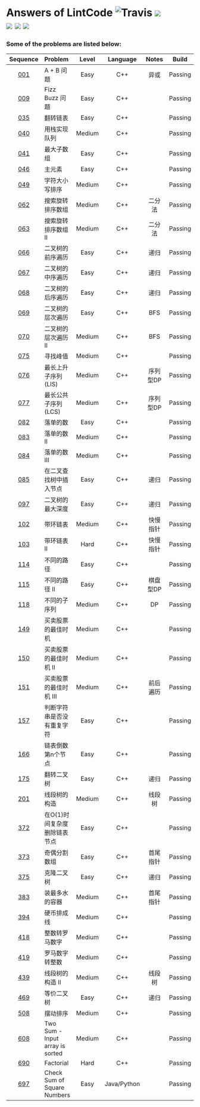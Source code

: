 Answers of LintCode 
![Travis](https://img.shields.io/travis/rust-lang/rust.svg?style=flat)
![](https://img.shields.io/badge/Answers-47-blue.svg)  
![](https://img.shields.io/badge/Language-C++-orange.svg?style=flat)
![](https://img.shields.io/badge/Language-Java-orange.svg?style=flat)
![](https://img.shields.io/badge/Language-Python-orange.svg?style=flat)
========
### Some of the problems are listed below:
|                 Sequence                 | Problem                         | Level  |  Language   | Notes |  Build  |
| :--------------------------------------: | :------------------------------ | :----: | :---------: | :---: | :-----: |
| [001](http://www.lintcode.com/zh-cn/problem/a-b-problem/) | A + B 问题                        |  Easy  |     C++     |  异或   | Passing |
| [009](http://www.lintcode.com/zh-cn/problem/fizz-buzz/) | Fizz Buzz 问题                    |  Easy  |     C++     |       | Passing |
| [035](http://www.lintcode.com/zh-cn/problem/reverse-linked-list/) | 翻转链表                            |  Easy  |     C++     |       | Passing |
| [040](http://www.lintcode.com/zh-cn/problem/implement-queue-by-two-stacks/) | 用栈实现队列                          | Medium |     C++     |       | Passing |
| [041](http://www.lintcode.com/zh-cn/problem/maximum-subarray/) | 最大子数组                           |  Easy  |     C++     |       | Passing |
| [046](http://www.lintcode.com/zh-cn/problem/majority-number/) | 主元素                             |  Easy  |     C++     |       | Passing |
| [049](http://www.lintcode.com/zh-cn/problem/sort-letters-by-case/) | 字符大小写排序                         | Medium |     C++     |       | Passing |
| [062](http://www.lintcode.com/zh-cn/problem/search-in-rotated-sorted-array/) | 搜索旋转排序数组                        | Medium |     C++     |  二分法  | Passing |
| [063](http://www.lintcode.com/zh-cn/problem/search-in-rotated-sorted-array-ii/) | 搜索旋转排序数组 II                     | Medium |     C++     |  二分法  | Passing |
| [066](http://www.lintcode.com/zh-cn/problem/binary-tree-preorder-traversal/) | 二叉树的前序遍历                        |  Easy  |     C++     |  递归   | Passing |
| [067](http://www.lintcode.com/zh-cn/problem/binary-tree-inorder-traversal/) | 二叉树的中序遍历                        |  Easy  |     C++     |  递归   | Passing |
| [068](http://www.lintcode.com/zh-cn/problem/binary-tree-postorder-traversal/) | 二叉树的后序遍历                        |  Easy  |     C++     |  递归   | Passing |
| [069](http://www.lintcode.com/zh-cn/problem/binary-tree-level-order-traversal/) | 二叉树的层次遍历                        |  Easy  |     C++     |  BFS  | Passing |
| [070](http://www.lintcode.com/zh-cn/problem/binary-tree-level-order-traversal-ii/) | 二叉树的层次遍历 II                     | Medium |     C++     |  BFS  | Passing |
| [075](http://www.lintcode.com/zh-cn/problem/find-peak-element/) | 寻找峰值                            | Medium |     C++     |       | Passing |
| [076](http://www.lintcode.com/zh-cn/problem/longest-increasing-subsequence/) | 最长上升子序列(LIS)                    | Medium |     C++     | 序列型DP | Passing |
| [077](http://www.lintcode.com/zh-cn/problem/longest-common-subsequence/) | 最长公共子序列(LCS)                    | Medium |     C++     | 序列型DP | Passing |
| [082](http://www.lintcode.com/zh-cn/problem/single-number/) | 落单的数                            |  Easy  |     C++     |       | Passing |
| [083](http://www.lintcode.com/zh-cn/problem/single-number-ii/) | 落单的数 II                         | Medium |     C++     |       | Passing |
| [084](http://www.lintcode.com/zh-cn/problem/single-number-iii/) | 落单的数 III                        | Medium |     C++     |       | Passing |
| [085](http://www.lintcode.com/zh-cn/problem/insert-node-in-a-binary-search-tree/) | 在二叉查找树中插入节点                     |  Easy  |     C++     |  递归   | Passing |
| [097](http://www.lintcode.com/zh-cn/problem/maximum-depth-of-binary-tree/) | 二叉树的最大深度                        |  Easy  |     C++     |  递归   | Passing |
| [102](http://www.lintcode.com/zh-cn/problem/linked-list-cycle/) | 带环链表                            | Medium |     C++     | 快慢指针  | Passing |
| [103](http://www.lintcode.com/zh-cn/problem/linked-list-cycle-ii/) | 带环链表 II                         |  Hard  |     C++     | 快慢指针  | Passing |
| [114](http://www.lintcode.com/zh-cn/problem/unique-paths/) | 不同的路径                           |  Easy  |     C++     |       | Passing |
| [115](http://www.lintcode.com/zh-cn/problem/unique-paths-ii/) | 不同的路径 II                        |  Easy  |     C++     | 棋盘型DP | Passing |
| [118](http://www.lintcode.com/zh-cn/problem/distinct-subsequences/) | 不同的子序列                          | Medium |     C++     |  DP   | Passing |
| [149](http://www.lintcode.com/zh-cn/problem/best-time-to-buy-and-sell-stock/) | 买卖股票的最佳时机                       | Medium |     C++     |       | Passing |
| [150](http://www.lintcode.com/zh-cn/problem/best-time-to-buy-and-sell-stock-ii/) | 买卖股票的最佳时机 II                    | Medium |     C++     |       | Passing |
| [151](http://www.lintcode.com/zh-cn/problem/best-time-to-buy-and-sell-stock-iii/) | 买卖股票的最佳时机 III                   | Medium |     C++     | 前后遍历  | Passing |
| [157](http://www.lintcode.com/zh-cn/problem/unique-characters/) | 判断字符串是否没有重复字符                   |  Easy  |     C++     |       | Passing |
| [166](http://www.lintcode.com/zh-cn/problem/nth-to-last-node-in-list/) | 链表倒数第n个节点                       |  Easy  |     C++     |       | Passing |
| [175](http://www.lintcode.com/zh-cn/problem/invert-binary-tree/) | 翻转二叉树                           |  Easy  |     C++     |  递归   | Passing |
| [201](http://www.lintcode.com/zh-cn/problem/segment-tree-build/) | 线段树的构造                          | Medium |     C++     |  线段树  | Passing |
| [372](http://www.lintcode.com/zh-cn/problem/delete-node-in-the-middle-of-singly-linked-list/) | 在O(1)时间复杂度删除链表节点                |  Easy  |     C++     |       | Passing |
| [373](http://www.lintcode.com/zh-cn/problem/partition-array-by-odd-and-even/) | 奇偶分割数组                          |  Easy  |     C++     | 首尾指针  | Passing |
| [375](http://www.lintcode.com/zh-cn/problem/clone-binary-tree/) | 克隆二叉树                           |  Easy  |     C++     |  递归   | Passing |
| [383](http://www.lintcode.com/zh-cn/problem/container-with-most-water/) | 装最多水的容器                         | Medium |     C++     | 首尾指针  | Passing |
| [394](http://www.lintcode.com/zh-cn/problem/coins-in-a-line/) | 硬币排成线                           | Medium |     C++     |       | Passing |
| [418](http://www.lintcode.com/zh-cn/problem/integer-to-roman/) | 整数转罗马数字                         | Medium |     C++     |       | Passing |
| [419](http://www.lintcode.com/zh-cn/problem/roman-to-integer/) | 罗马数字转整数                         | Medium |     C++     |       | Passing |
| [439](http://www.lintcode.com/zh-cn/problem/segment-tree-build-ii/) | 线段树的构造 II                       | Medium |     C++     |  线段树  | Passing |
| [469](http://www.lintcode.com/zh-cn/problem/identical-binary-tree/) | 等价二叉树                           |  Easy  |     C++     |  递归   | Passing |
| [508](http://www.lintcode.com/zh-cn/problem/wiggle-sort/) | 摆动排序                            | Medium |     C++     |       | Passing |
| [608](http://www.lintcode.com/zh-cn/problem/two-sum-input-array-is-sorted/) | Two Sum - Input array is sorted | Medium |     C++     |       | Passing |
| [690](http://www.lintcode.com/zh-cn/problem/factorial/) | Factorial                       |  Hard  |     C++     |       | Passing |
| [697](http://www.lintcode.com/zh-cn/problem/check-sum-of-square-numbers/) | Check Sum of Square Numbers     |  Easy  | Java/Python |       | Passing |

